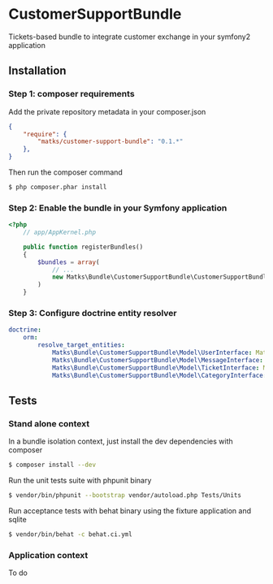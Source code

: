 CustomerSupportBundle
=====================

Tickets-based bundle to integrate customer exchange in your symfony2 application

## Installation

### Step 1: composer requirements

Add the private repository metadata in your composer.json
```json
{
    "require": {
        "matks/customer-support-bundle": "0.1.*"
    },
}
```

Then run the composer command
```bash
$ php composer.phar install
```

### Step 2: Enable the bundle in your Symfony application

```php
<?php
    // app/AppKernel.php

    public function registerBundles()
    {
        $bundles = array(
            // ...
            new Matks\Bundle\CustomerSupportBundle\CustomerSupportBundle(),
        )
    }
```

### Step 3: Configure doctrine entity resolver

```yml
doctrine:
    orm:
        resolve_target_entities:
            Matks\Bundle\CustomerSupportBundle\Model\UserInterface: Matks\Bundle\CustomerSupportBundle\Entity\User
            Matks\Bundle\CustomerSupportBundle\Model\MessageInterface: Matks\Bundle\CustomerSupportBundle\Entity\Message
            Matks\Bundle\CustomerSupportBundle\Model\TicketInterface: Matks\Bundle\CustomerSupportBundle\Entity\Ticket
            Matks\Bundle\CustomerSupportBundle\Model\CategoryInterface: Matks\Bundle\CustomerSupportBundle\Entity\Category
```

## Tests

### Stand alone context

In a bundle isolation context, just install the dev dependencies with composer
```bash
$ composer install --dev
```

Run the unit tests suite with phpunit binary
```bash
$ vendor/bin/phpunit --bootstrap vendor/autoload.php Tests/Units
```

Run acceptance tests with behat binary using the fixture application and sqlite
```bash
$ vendor/bin/behat -c behat.ci.yml
```

### Application context

To do